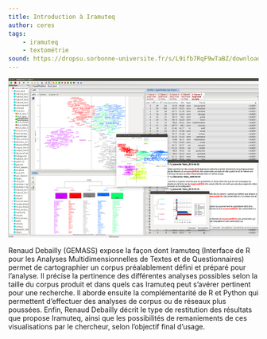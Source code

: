 ```yaml
---
title: Introduction à Iramuteq
author: ceres
tags:
    - iramuteq
    - textométrie
sound: https://dropsu.sorbonne-universite.fr/s/L9ifb7RqF9wTaBZ/download/Podcast_1_Iramuteq_RenaudDebailly_Rendu020921.mp3
---
```


![](iramuteq.png)

Renaud Debailly (GEMASS) expose la façon dont Iramuteq (Interface de R pour les Analyses Multidimensionnelles de Textes et de Questionnaires) permet de cartographier un corpus préalablement défini et préparé pour l’analyse. Il précise la pertinence des différentes analyses possibles selon la taille du corpus produit et dans quels cas Iramuteq peut s’avérer pertinent pour une recherche. Il aborde ensuite la complémentarité de R et Python qui permettent d’effectuer des analyses de corpus ou de réseaux plus poussées. Enfin, Renaud Debailly décrit le type de restitution des résultats que propose Iramuteq, ainsi que les possibilités de remaniements de ces visualisations par le chercheur, selon l’objectif final d’usage.
